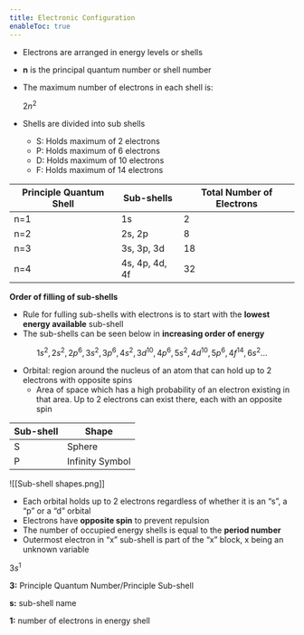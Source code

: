 ```yaml
---
title: Electronic Configuration
enableToc: true
---
```


-   Electrons are arranged in energy levels or shells
    
-   **n** is the principal quantum number or shell number
    
-   The maximum number of electrons in each shell is:
    
    $2n^2$
    
-   Shells are divided into sub shells
    
    -   S: Holds maximum of 2 electrons
    -   P: Holds maximum of 6 electrons
    -   D: Holds maximum of 10 electrons
    -   F: Holds maximum of 14 electrons

| **Principle Quantum Shell** | **Sub-shells** | Total Number of Electrons |
| --------------------------- | -------------- | ------------------------- |
| n=1                         | 1s             | 2                         |
| n=2                         | 2s, 2p         | 8                         |
| n=3                         | 3s, 3p, 3d     | 18                        |
| n=4                         | 4s, 4p, 4d, 4f | 32                          |

********************Order of filling of sub-shells********************

-   Rule for fulling sub-shells with electrons is to start with the **lowest energy available** sub-shell
-   The sub-shells can be seen below in ****************************************************increasing order of energy****************************************************

$$ 1s^2,2s^2,2p^6,3s^2,3p^6,4s^2,3d^{10},4p^6,5s^2,4d^{10},5p^6,4f^{14},6s^2... $$

-   Orbital: region around the nucleus of an atom that can hold up to 2 electrons with opposite spins
    -   Area of space which has a high probability of an electron existing in that area. Up to 2 electrons can exist there, each with an opposite spin

| Sub-shell | Shape           |
| --------- | --------------- |
| S         | Sphere          |
| P         | Infinity Symbol |

![[Sub-shell shapes.png]]

-   Each orbital holds up to 2 electrons regardless of whether it is an “s”, a “p” or a “d” orbital
-   Electrons have **************************opposite spin************************** to prevent repulsion
-   The number of occupied energy shells is equal to the **period number**
-   Outermost electron in “x” sub-shell is part of the “x” block, x being an unknown variable

$3s^1$

**3:** Principle Quantum Number/Principle Sub-shell

**s:** sub-shell name

**1:** number of electrons in energy shell